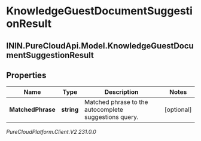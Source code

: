 # KnowledgeGuestDocumentSuggestionResult

## ININ.PureCloudApi.Model.KnowledgeGuestDocumentSuggestionResult

## Properties

|Name | Type | Description | Notes|
|------------ | ------------- | ------------- | -------------|
| **MatchedPhrase** | **string** | Matched phrase to the autocomplete suggestions query. | [optional] |



_PureCloudPlatform.Client.V2 231.0.0_
